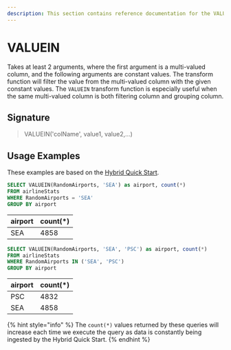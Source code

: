 ```yaml
---
description: This section contains reference documentation for the VALUEIN function.
---
```


# VALUEIN

Takes at least 2 arguments, where the first argument is a multi-valued column, and the following arguments are constant values. The transform function will filter the value from the multi-valued column with the given constant values. The `VALUEIN` transform function is especially useful when the same multi-valued column is both filtering column and grouping column.

## Signature

> VALUEIN('colName', value1, value2,...)

## Usage Examples

These examples are based on the [Hybrid Quick Start](../../basics/getting-started/quick-start.md#hybrid).

```sql
SELECT VALUEIN(RandomAirports, 'SEA') as airport, count(*)
FROM airlineStats
WHERE RandomAirports = 'SEA'
GROUP BY airport
```

| airport | count(\*) |
| ------- | --------- |
| SEA     | 4858      |

```sql
SELECT VALUEIN(RandomAirports, 'SEA', 'PSC') as airport, count(*)
FROM airlineStats
WHERE RandomAirports IN ('SEA', 'PSC')
GROUP BY airport
```

| airport | count(\*) |
| ------- | --------- |
| PSC     | 4832      |
| SEA     | 4858      |

{% hint style="info" %}
The `count(*)` values returned by these queries will increase each time we execute the query as data is constantly being ingested by the Hybrid Quick Start.
{% endhint %}
